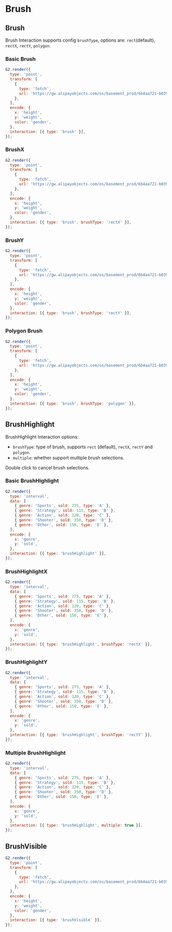 # Brush

## Brush

Brush Interaction supports config `brushType`, options are: `rect`(default), `rectX`, `rectY`, `polygon`.

### Basic Brush

```js | dom
G2.render({
  type: 'point',
  transform: [
    {
      type: 'fetch',
      url: 'https://gw.alipayobjects.com/os/basement_prod/6b4aa721-b039-49b9-99d8-540b3f87d339.json',
    },
  ],
  encode: {
    x: 'height',
    y: 'weight',
    color: 'gender',
  },
  interaction: [{ type: 'brush' }],
});
```

### BrushX

```js | dom
G2.render({
  type: 'point',
  transform: [
    {
      type: 'fetch',
      url: 'https://gw.alipayobjects.com/os/basement_prod/6b4aa721-b039-49b9-99d8-540b3f87d339.json',
    },
  ],
  encode: {
    x: 'height',
    y: 'weight',
    color: 'gender',
  },
  interaction: [{ type: 'brush', brushType: 'rectX' }],
});
```

### BrushY

```js | dom
G2.render({
  type: 'point',
  transform: [
    {
      type: 'fetch',
      url: 'https://gw.alipayobjects.com/os/basement_prod/6b4aa721-b039-49b9-99d8-540b3f87d339.json',
    },
  ],
  encode: {
    x: 'height',
    y: 'weight',
    color: 'gender',
  },
  interaction: [{ type: 'brush', brushType: 'rectY' }],
});
```

### Polygon Brush

```js | dom
G2.render({
  type: 'point',
  transform: [
    {
      type: 'fetch',
      url: 'https://gw.alipayobjects.com/os/basement_prod/6b4aa721-b039-49b9-99d8-540b3f87d339.json',
    },
  ],
  encode: {
    x: 'height',
    y: 'weight',
    color: 'gender',
  },
  interaction: [{ type: 'brush', brushType: 'polygon' }],
});
```

## BrushHighlight

BrushHighlight Interaction options:

- `brushType`: type of brush, supports `rect` (default), `rectX`, `rectY` and `polygon`.
- `multiple`: whether support multiple brush selections.

Double click to cancel brush selections.

### Basic BrushHighlight

```js | dom
G2.render({
  type: 'interval',
  data: [
    { genre: 'Sports', sold: 275, type: 'A' },
    { genre: 'Strategy', sold: 115, type: 'B' },
    { genre: 'Action', sold: 120, type: 'C' },
    { genre: 'Shooter', sold: 350, type: 'D' },
    { genre: 'Other', sold: 150, type: 'E' },
  ],
  encode: {
    x: 'genre',
    y: 'sold',
  },
  interaction: [{ type: 'brushHighlight' }],
});
```

### BrushHighlightX

```js | dom
G2.render({
  type: 'interval',
  data: [
    { genre: 'Sports', sold: 275, type: 'A' },
    { genre: 'Strategy', sold: 115, type: 'B' },
    { genre: 'Action', sold: 120, type: 'C' },
    { genre: 'Shooter', sold: 350, type: 'D' },
    { genre: 'Other', sold: 150, type: 'E' },
  ],
  encode: {
    x: 'genre',
    y: 'sold',
  },
  interaction: [{ type: 'brushHighlight', brushType: 'rectX' }],
});
```

### BrushHighlightY

```js | dom
G2.render({
  type: 'interval',
  data: [
    { genre: 'Sports', sold: 275, type: 'A' },
    { genre: 'Strategy', sold: 115, type: 'B' },
    { genre: 'Action', sold: 120, type: 'C' },
    { genre: 'Shooter', sold: 350, type: 'D' },
    { genre: 'Other', sold: 150, type: 'E' },
  ],
  encode: {
    x: 'genre',
    y: 'sold',
  },
  interaction: [{ type: 'brushHighlight', brushType: 'rectY' }],
});
```

### Multiple BrushHighlight

```js | dom
G2.render({
  type: 'interval',
  data: [
    { genre: 'Sports', sold: 275, type: 'A' },
    { genre: 'Strategy', sold: 115, type: 'B' },
    { genre: 'Action', sold: 120, type: 'C' },
    { genre: 'Shooter', sold: 350, type: 'D' },
    { genre: 'Other', sold: 150, type: 'E' },
  ],
  encode: {
    x: 'genre',
    y: 'sold',
  },
  interaction: [{ type: 'brushHighlight', multiple: true }],
});
```

## BrushVisible

```js | dom
G2.render({
  type: 'point',
  transform: [
    {
      type: 'fetch',
      url: 'https://gw.alipayobjects.com/os/basement_prod/6b4aa721-b039-49b9-99d8-540b3f87d339.json',
    },
  ],
  encode: {
    x: 'height',
    y: 'weight',
    color: 'gender',
  },
  interaction: [{ type: 'brushVisible' }],
});
```
